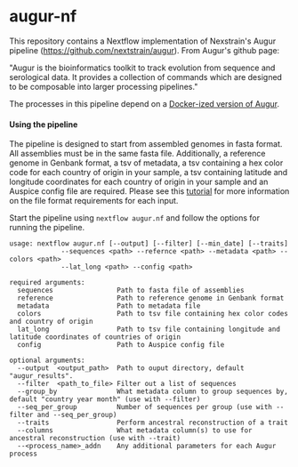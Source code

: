 # augur-nf
This repository contains a Nextflow implementation of Nexstrain's Augur pipeline (https://github.com/nextstrain/augur). From Augur's github page: 

"Augur is the bioinformatics toolkit to track evolution from sequence and serological data. It provides a collection of commands which are designed to be composable into larger processing pipelines."

The processes in this pipeline depend on a [Docker-ized version of Augur](https://github.com/StaPH-B/docker-builds/tree/master/augur/7.0.2).

#### Using the pipeline
The pipeline is designed to start from assembled genomes in fasta format. All assemblies must be in the same fasta file. Additionally, a reference genome in Genbank format, a tsv of metadata, a tsv containing a hex color code for each country of origin in your sample, a tsv containing latitude and longitude coordinates for each country of origin in your sample and an Auspice config file are required. Please see this [tutorial](https://nextstrain-augur.readthedocs.io/en/stable/tutorials/zika_tutorial.html) for more information on the file format requirements for each input.

Start the pipeline using `nextflow augur.nf` and follow the options for running the pipeline.

```
usage: nextflow augur.nf [--output] [--filter] [--min_date] [--traits]
             --sequences <path> --refernce <path> --metadata <path> --colors <path> 
             --lat_long <path> --config <path>

required arguments:
  sequences                Path to fasta file of assemblies
  reference                Path to reference genome in Genbank format
  metadata                 Path to metadata file
  colors                   Path to tsv file containing hex color codes and country of origin
  lat_long                 Path to tsv file containing longitude and latitude coordinates of countries of origin
  config                   Path to Auspice config file
  
optional arguments:
  --output  <output_path>  Path to ouput directory, default "augur_results".
  --filter  <path_to_file> Filter out a list of sequences
  --group_by               What metadata column to group sequences by, default "country year month" (use with --filter)
  --seq_per_group          Number of sequences per group (use with --filter and --seq_per_group)
  --traits                 Perform ancestral reconstruction of a trait
  --columns                What metadata column(s) to use for ancestral reconstruction (use with --trait)
  --<process_name>_addn    Any additional parameters for each Augur process
```
